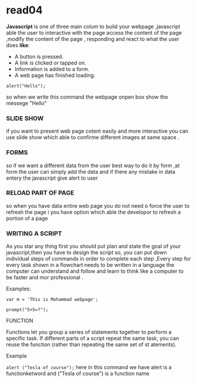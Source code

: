 # read04


**Javascript** is one of three main colum to build your webpage ,javascript able the user to interactive with the page access the content of the page  ,modify the content of the page ,
responding and react to what the user does **like**:

<ul>
<li>A button is pressed.</li>
<li>A link is clicked or tapped on.</li>
<li>Information is added to a form.</li>
<li>A web page has finished loading.</li>
</ul>

`alert("Hello");`

so when we write this command the webpage onpen box
show the messege "Hello"


### SLIDE SHOW
if you want to present web page cotent easily and
more interactive you can use slide show which able
to confirme different images at same space .

### FORMS
so if we want a different data from the user 
best way to do it by form ,at form the user can
simply add the data and if there any mistake in
data entery the javascript give alert to user

### RELOAD PART OF PAGE
so when you have data entire web page you do not
need o force the user to refresh the page i you have option which able the developor to refresh a portion of a page 

### WRITING A SCRIPT
As you star any thing first you should put plan
and state the goal of your javascript,then you have to design the script 
so, you can put down individual steps of commands in order
to complete each step ,Every step for every task shown
in a flowchart needs to be written
in a language the computer can
understand and follow and learn to think like a computer
to be faster and mor professional .
 
 Examples:


`var m = 'This is Mohammad webpage';`

`prompt("5+5=?");`

FUNCTION

Functions let you group a series of statements together to perform a
specific task. If different parts of a script repeat the same task, you can
reuse the function (rather than repeating the same set of st atements).
 
Example

`alert ("Tesla of course");`
here in this command we have alert is a functionketword 
and ("Tesla of course") is a function name